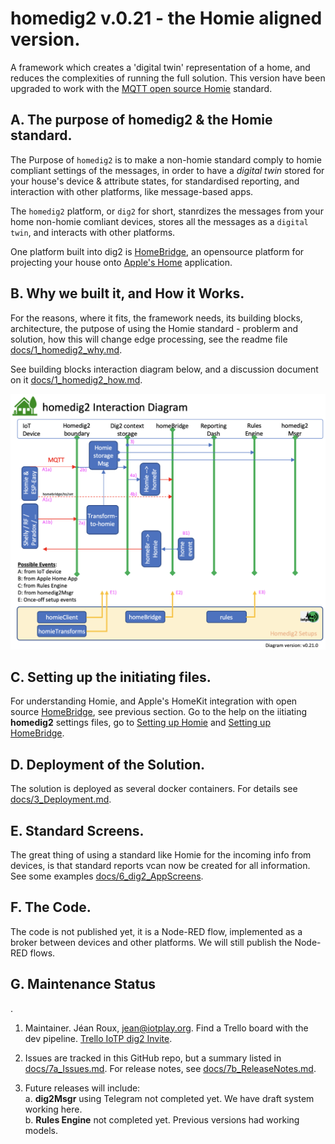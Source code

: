 # homedig2 v.0.21 - the Homie aligned version.

A framework which creates a 'digital twin' representation of a home, and reduces the complexities of running the full solution. This version have been upgraded to work with the [MQTT open source Homie](https://homieiot.github.io) standard.

## A. The purpose of homedig2 & the Homie standard.

The Purpose of `homedig2` is to make a non-homie standard comply to homie compliant settings of the messages, in order to have a *digital twin* stored for your house's device & attribute states, for standardised reporting, and interaction with other platforms, like message-based apps.    

The `homedig2` platform, or `dig2` for short, stanrdizes the messages from your home non-homie comliant devices, stores all the messages as a `digital twin`, and interacts with other platforms.    

One platform built into dig2 is [HomeBridge](https://homebridge.io), an opensource platform for projecting your house onto [Apple's Home](https://www.apple.com/ca/ios/home/) application. 

## B. Why we built it, and How it Works.

For the reasons, where it fits, the framework needs, its building blocks, architecture, the putpose of using the Homie standard - problerm and solution, how this will change edge processing, see the readme file [docs/1_homedig2_why.md](docs/1_homedig2_why.md). 

See building blocks interaction diagram below, and a discussion document on it [docs/1_homedig2_how.md](docs/1_homedig2_how.md).   

![Interaction Diagram](https://github.com/IoTPlay/homedig2/blob/master/docs/images/dig2_InteractionDiagram.png)   


## C. Setting up the initiating files.

For understanding Homie, and Apple's HomeKit integration with open source [HomeBridge](https://homebridge.io), see previous section. Go to the help on the iitiating **homedig2** settings files, go to [Setting up Homie](docs/2a_Setup_Homie.md) and [Setting up HomeBridge](docs/2b_Setup_HomeBridge.md). 

## D. Deployment of the Solution.   

The solution is deployed as several docker containers. For details see [docs/3_Deployment.md](docs/3_Deployment.md).   

## E. Standard Screens.

The great thing of using a standard like Homie for the incoming info from devices, is that standard reports vcan now be created for all information. See some examples [docs/6_dig2_AppScreens](docs/4_dig2_AppScreens.md). 

## F. The Code.
The code is not published yet, it is a Node-RED flow, implemented as a broker between devices and other platforms. We will still publish the Node-RED flows.

## G. Maintenance Status
.
1. Maintainer. Jéan Roux, <jean@iotplay.org>. Find a Trello board with the dev pipeline. [Trello IoTP dig2 Invite](https://trello.com/invite/b/yC1CnUMK/f45c720766ca0d44e7c28e3c00375494/iotp-dig2).

1. Issues are tracked in this GitHub repo, but a summary listed in [docs/7a_Issues.md](docs/7a_Issues.md). For release notes, see [docs/7b_ReleaseNotes.md](docs/7b_ReleaseNotes.md).

1. Future releases will include:   
    a. **dig2Msgr** using Telegram not completed yet. We have draft system working here.   
    b. **Rules Engine** not completed yet. Previous versions had working models.



